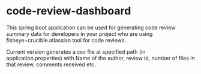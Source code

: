 # code-review-dashboard

This spring boot application can be used for generating code review summary data for developers in your project who are using fisheye+crucible 
atlassian tool for code reviews.

Current version generates a csv file at specified path (in application.properties) with Name of the author, review id, 
number of files in that review, comments received etc.

